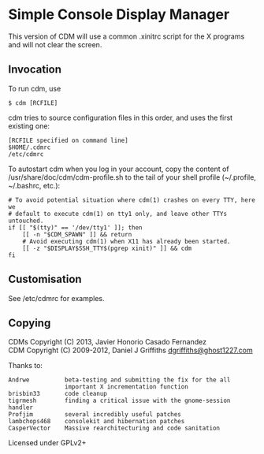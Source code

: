 Simple Console Display Manager
==============================

This version of CDM will use a common .xinitrc script for the X programs
and will not clear the screen.

Invocation
----------

To run cdm, use

    $ cdm [RCFILE]

cdm tries to source configuration files in this order, and uses the first
existing one:

    [RCFILE specified on command line]
    $HOME/.cdmrc
    /etc/cdmrc

To autostart cdm when you log in your account, copy the content of
/usr/share/doc/cdm/cdm-profile.sh to the tail of your shell profile (~/.profile,
~/.bashrc, etc.):

    # To avoid potential situation where cdm(1) crashes on every TTY, here we
    # default to execute cdm(1) on tty1 only, and leave other TTYs untouched.
    if [[ "$(tty)" == '/dev/tty1' ]]; then
        [[ -n "$CDM_SPAWN" ]] && return
        # Avoid executing cdm(1) when X11 has already been started.
        [[ -z "$DISPLAY$SSH_TTY$(pgrep xinit)" ]] && cdm
    fi

Customisation
-------------

See /etc/cdmrc for examples.


Copying
-------

CDMs Copyright (C) 2013, Javier Honorio Casado Fernandez    
CDM  Copyright (C) 2009-2012, Daniel J Griffiths <dgriffiths@ghost1227.com>

Thanks to:

    Andrwe          beta-testing and submitting the fix for the all
                    important X incrementation function
    brisbin33       code cleanup
    tigrmesh        finding a critical issue with the gnome-session handler
    Profjim         several incredibly useful patches
    lambchops468    consolekit and hibernation patches
    CasperVector    Massive rearchitecturing and code sanitation

Licensed under GPLv2+

